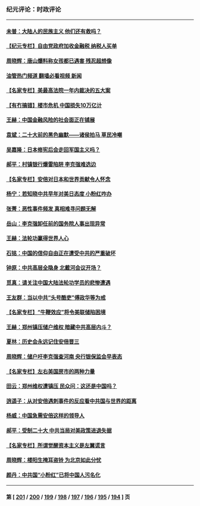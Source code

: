 ### 纪元评论：时政评论
---
#### [未普：大陆人的民族主义 他们还有救吗？](../../pages/nsc1025/n13780979.md?07150330) 
#### [【纪元专栏】自由党政府加收金融税 纳税人买单](../../pages/nsc1025/n13768680.md?07150330) 
#### [周晓辉：唐山爆料称女孩都已遇害 残忍超想像](../../pages/nsc1025/n13780968.md?07150330) 
#### [油管热门频道 翻墙必看视频 新闻](ok?07150330)
#### [【名家专栏】美最高法院一年内裁决的五大案](../../pages/nsc1025/n13780073.md?07150330) 
#### [【有冇搞错】楼市危机 中国损失10万亿计](../../pages/nsc1025/n13780544.md?07150330) 
#### [王赫：中国金融风险的社会面正在铺展](../../pages/nsc1025/n13780626.md?07150330) 
#### [袁斌：二十大前的黑色幽默——诸侯拍马 草民冷嘲](../../pages/nsc1025/n13780606.md?07150330) 
#### [吴嘉隆：日本修宪后会走回军国主义吗？](../../pages/nsc1025/n13780539.md?07150330) 
#### [郝平：村镇银行爆雷陷阱 李克强难选边](../../pages/nsc1025/n13780309.md?07150330) 
#### [【名家专栏】安倍对日本和世界贡献令人怀念](../../pages/nsc1025/n13780071.md?07150330) 
#### [杨宁：若知晓中共早年对美日态度 小粉红咋办](../../pages/nsc1025/n13780228.md?07150330) 
#### [张菁：恶性事件频发 真相难寻问题无解](../../pages/nsc1025/n13780202.md?07150330) 
#### [岳山：李克强卸任前的国务院人事出现异常](../../pages/nsc1025/n13780129.md?07150330) 
#### [王赫：法轮功赢得世界人心](../../pages/nsc1025/n13779779.md?07150330) 
#### [石铭：中国的信仰自由正在遭受中共的严重破坏](../../pages/nsc1025/n13779846.md?07150330) 
#### [钟原：中共高层全隐身 北戴河会议开场？](../../pages/nsc1025/n13779715.md?07150330) 
#### [觅真：请关注中国大陆法轮功学员的悲惨遭遇](../../pages/nsc1025/n13779770.md?07150330) 
#### [王友群：当以中共“头号酷吏”傅政华等为戒](../../pages/nsc1025/n13779377.md?07150330) 
#### [【名家专栏】“牛鞭效应”将令美联储陷困境](../../pages/nsc1025/n13779220.md?07150330) 
#### [王赫：郑州镇压储户维权 暗藏中共高层内斗？](../../pages/nsc1025/n13778869.md?07150330) 
#### [夏林：历史会永远记住安倍晋三](../../pages/nsc1025/n13779359.md?07150330) 
#### [周晓辉：储户吁李克强查河南 央行银保监会早表态](../../pages/nsc1025/n13778633.md?07150330) 
#### [【名家专栏】左右美国房市的两种力量](../../pages/nsc1025/n13778494.md?07150330) 
#### [田云：郑州维权遭镇压 民众问：这还是中国吗？](../../pages/nsc1025/n13778125.md?07150330) 
#### [逍遥子：从对安倍遇刺事件的反应看中共国与世界的距离](../../pages/nsc1025/n13778149.md?07150330) 
#### [杨威：中国急需安倍这样的领导人](../../pages/nsc1025/n13778099.md?07150330) 
#### [郝平：受制二十大 中共当局对美政策进退失据](../../pages/nsc1025/n13777900.md?07150330) 
#### [【名家专栏】所谓觉醒资本主义是左翼谎言](../../pages/nsc1025/n13777457.md?07150330) 
#### [周晓辉：楼阳生掩耳盗铃 为北京如此分忧](../../pages/nsc1025/n13777752.md?07150330) 
#### [颜丹：中共国“小粉红”已将中国人污名化](../../pages/nsc1025/n13777738.md?07150330) 

---
#### 第 [ [201](./201.md?07150330) / [200](./200.md?07150330) / [199](./199.md?07150330) / [198](./198.md?07150330) / [197](./197.md?07150330) / [196](./196.md?07150330) / [195](./195.md?07150330) / [194](./194.md?07150330) ] 页
